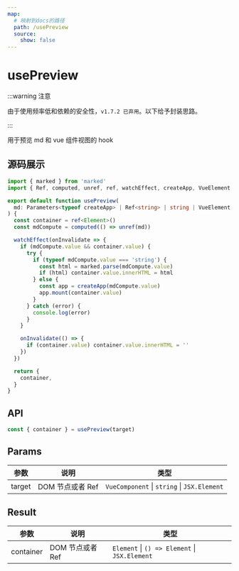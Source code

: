 ```yaml
---
map:
  # 映射到docs的路径
  path: /usePreview
  source:
    show: false
---
```


# usePreview

:::warning 注意

由于使用频率低和依赖的安全性，`v1.7.2 已弃用`。以下给予封装思路。

:::

用于预览 md 和 vue 组件视图的 hook

## 源码展示

```typescript
import { marked } from 'marked'
import { Ref, computed, unref, ref, watchEffect, createApp, VueElement } from 'vue'

export default function usePreview(
  md: Parameters<typeof createApp> | Ref<string> | string | VueElement,
) {
  const container = ref<Element>()
  const mdCompute = computed(() => unref(md))

  watchEffect(onInvalidate => {
    if (mdCompute.value && container.value) {
      try {
        if (typeof mdCompute.value === 'string') {
          const html = marked.parse(mdCompute.value)
          if (html) container.value.innerHTML = html
        } else {
          const app = createApp(mdCompute.value)
          app.mount(container.value)
        }
      } catch (error) {
        console.log(error)
      }
    }

    onInvalidate(() => {
      if (container.value) container.value.innerHTML = ''
    })
  })

  return {
    container,
  }
}
```

<!--
<demo src="./demo/demo.vue"
  language="vue"
  title="基本用法"
  desc="预览视图"> </demo> -->

## API

```typescript
const { container } = usePreview(target)
```

## Params

| 参数   | 说明             | 类型                                        |
| ------ | ---------------- | ------------------------------------------- |
| target | DOM 节点或者 Ref | `VueComponent` \| `string` \| `JSX.Element` |

## Result

| 参数      | 说明             | 类型                                          |
| --------- | ---------------- | --------------------------------------------- |
| container | DOM 节点或者 Ref | `Element` \| `() => Element` \| `JSX.Element` |
